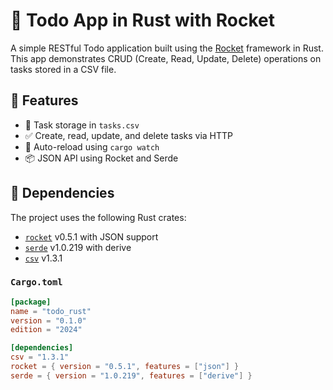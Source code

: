 # 📝 Todo App in Rust with Rocket

A simple RESTful Todo application built using the [Rocket](https://rocket.rs) framework in Rust. This app demonstrates CRUD (Create, Read, Update, Delete) operations on tasks stored in a CSV file.

## 🚀 Features

* 📄 Task storage in `tasks.csv`
* ✅ Create, read, update, and delete tasks via HTTP
* 🔄 Auto-reload using `cargo watch`
* 📦 JSON API using Rocket and Serde

## 🧰 Dependencies

The project uses the following Rust crates:

* [`rocket`](https://crates.io/crates/rocket) v0.5.1 with JSON support
* [`serde`](https://crates.io/crates/serde) v1.0.219 with derive
* [`csv`](https://crates.io/crates/csv) v1.3.1

### `Cargo.toml`

```toml
[package]
name = "todo_rust"
version = "0.1.0"
edition = "2024"

[dependencies]
csv = "1.3.1"
rocket = { version = "0.5.1", features = ["json"] }
serde = { version = "1.0.219", features = ["derive"] }
```
